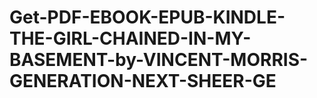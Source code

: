 # Get-PDF-EBOOK-EPUB-KINDLE-THE-GIRL-CHAINED-IN-MY-BASEMENT-by-VINCENT-MORRIS-GENERATION-NEXT-SHEER-GE